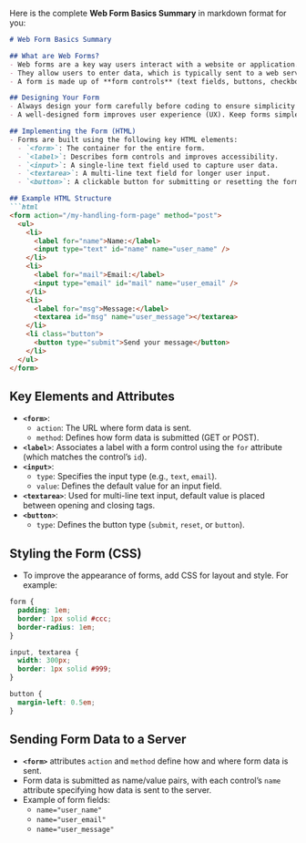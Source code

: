 Here is the complete **Web Form Basics Summary** in markdown format for you:

```markdown
# Web Form Basics Summary

## What are Web Forms?
- Web forms are a key way users interact with a website or application.
- They allow users to enter data, which is typically sent to a web server for processing or used immediately to update the interface.
- A form is made up of **form controls** (text fields, buttons, checkboxes, etc.) and additional elements that help structure the form.

## Designing Your Form
- Always design your form carefully before coding to ensure simplicity and avoid frustrating users. Only ask for the data you really need.
- A well-designed form improves user experience (UX). Keep forms simple and concise.

## Implementing the Form (HTML)
- Forms are built using the following key HTML elements:
  - `<form>`: The container for the entire form.
  - `<label>`: Describes form controls and improves accessibility.
  - `<input>`: A single-line text field used to capture user data.
  - `<textarea>`: A multi-line text field for longer user input.
  - `<button>`: A clickable button for submitting or resetting the form.

## Example HTML Structure
```html
<form action="/my-handling-form-page" method="post">
  <ul>
    <li>
      <label for="name">Name:</label>
      <input type="text" id="name" name="user_name" />
    </li>
    <li>
      <label for="mail">Email:</label>
      <input type="email" id="mail" name="user_email" />
    </li>
    <li>
      <label for="msg">Message:</label>
      <textarea id="msg" name="user_message"></textarea>
    </li>
    <li class="button">
      <button type="submit">Send your message</button>
    </li>
  </ul>
</form>
```

## Key Elements and Attributes
- **`<form>`**: 
  - `action`: The URL where form data is sent.
  - `method`: Defines how form data is submitted (GET or POST).
- **`<label>`**: Associates a label with a form control using the `for` attribute (which matches the control’s `id`).
- **`<input>`**: 
  - `type`: Specifies the input type (e.g., `text`, `email`).
  - `value`: Defines the default value for an input field.
- **`<textarea>`**: Used for multi-line text input, default value is placed between opening and closing tags.
- **`<button>`**: 
  - `type`: Defines the button type (`submit`, `reset`, or `button`).

## Styling the Form (CSS)
- To improve the appearance of forms, add CSS for layout and style. For example:
```css
form {
  padding: 1em;
  border: 1px solid #ccc;
  border-radius: 1em;
}

input, textarea {
  width: 300px;
  border: 1px solid #999;
}

button {
  margin-left: 0.5em;
}
```

## Sending Form Data to a Server
- **`<form>`** attributes `action` and `method` define how and where form data is sent.
- Form data is submitted as name/value pairs, with each control’s `name` attribute specifying how data is sent to the server.
- Example of form fields:
  - `name="user_name"`
  - `name="user_email"`
  - `name="user_message"` 